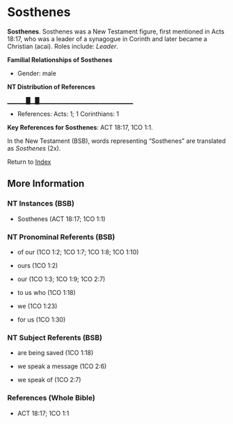 # Sosthenes
**Sosthenes**. 
Sosthenes was a New Testament figure, first mentioned in Acts 18:17, who was a leader of a synagogue in Corinth and later became a Christian (acai). 
Roles include: 
_Leader_. 




**Familial Relationships of Sosthenes**


* Gender: male


**NT Distribution of References**

▁▁▁▁█▁█▁▁▁▁▁▁▁▁▁▁▁▁▁▁▁▁▁▁▁▁
* References: Acts: 1; 1 Corinthians: 1



**Key References for Sosthenes**: 
ACT 18:17, 1CO 1:1. 




In the New Testament (BSB), words representing “Sosthenes” are translated as 
*Sosthenes* (2x). 


Return to [Index](00-Index.md)

## More Information

### NT Instances (BSB)

* Sosthenes (ACT 18:17; 1CO 1:1)



### NT Pronominal Referents (BSB)

* of our (1CO 1:2; 1CO 1:7; 1CO 1:8; 1CO 1:10)

* ours (1CO 1:2)

* our (1CO 1:3; 1CO 1:9; 1CO 2:7)

* to us who (1CO 1:18)

* we (1CO 1:23)

* for us (1CO 1:30)



### NT Subject Referents (BSB)

* are being saved (1CO 1:18)

* we speak a message (1CO 2:6)

* we speak of (1CO 2:7)



### References (Whole Bible)

* ACT 18:17; 1CO 1:1



